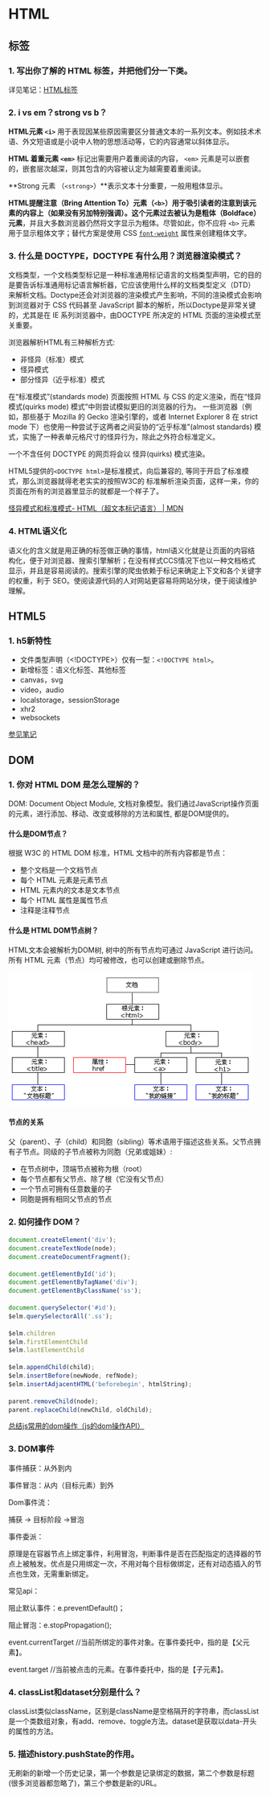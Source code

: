 # HTML

## 标签

### 1. 写出你了解的 HTML 标签，并把他们分一下类。

详见笔记：[HTML标签](https://babyshulei.github.io/mybooks/front-end/03-html/01-tags.html)



### 2. i vs em？strong vs b？

**HTML元素 `<i>`** 用于表现因某些原因需要区分普通文本的一系列文本。例如技术术语、外文短语或是小说中人物的思想活动等，它的内容通常以斜体显示。

**HTML 着重元素 `<em>`** 标记出需要用户着重阅读的内容， `<em>` 元素是可以嵌套的，嵌套层次越深，则其包含的内容被认定为越需要着重阅读。



**Strong 元素 （`<strong>`）**表示文本十分重要，一般用粗体显示。

**HTML提醒注意（Bring Attention To）元素（`<b>`）**用于吸引读者的注意到该元素的内容上（如果没有另加特别强调）。这个元素过去被认为是**粗体（Boldface）元素**，并且大多数浏览器仍然将文字显示为粗体。尽管如此，你不应将 `<b>` 元素用于显示粗体文字；替代方案是使用 CSS [`font-weight`](https://developer.mozilla.org/zh-CN/docs/Web/CSS/font-weight) 属性来创建粗体文字。



### 3. 什么是 DOCTYPE，DOCTYPE 有什么用？浏览器渲染模式？

文档类型，一个文档类型标记是一种标准通用标记语言的文档类型声明，它的目的是要告诉标准通用标记语言解析器，它应该使用什么样的文档类型定义（DTD）来解析文档。Doctype还会对浏览器的渲染模式产生影响，不同的渲染模式会影响到浏览器对于 CSS 代码甚至 JavaScript 脚本的解析，所以Doctype是非常关键的，尤其是在 IE 系列浏览器中，由DOCTYPE 所决定的 HTML 页面的渲染模式至关重要。

浏览器解析HTML有三种解析方式:

- 非怪异（标准）模式
- 怪异模式
- 部分怪异（近乎标准）模式

在“标准模式”(standards mode) 页面按照 HTML 与 CSS 的定义渲染，而在“怪异模式(quirks mode) 模式”中则尝试模拟更旧的浏览器的行为。 一些浏览器（例如，那些基于 Mozilla 的 Gecko 渲染引擎的，或者 Internet Explorer 8 在 strict mode 下）也使用一种尝试于这两者之间妥协的“近乎标准”(almost standards) 模式，实施了一种表单元格尺寸的怪异行为，除此之外符合标准定义。

一个不含任何 DOCTYPE 的网页将会以 怪异(quirks) 模式渲染。

HTML5提供的`<DOCTYPE html>`是标准模式，向后兼容的, 等同于开启了标准模式，那么浏览器就得老老实实的按照W3C的 标准解析渲染页面，这样一来，你的页面在所有的浏览器里显示的就都是一个样子了。

[怪异模式和标准模式- HTML（超文本标记语言） | MDN](https://developer.mozilla.org/zh-CN/docs/Web/HTML/Quirks_Mode_and_Standards_Mode)



### 4. HTML语义化

语义化的含义就是用正确的标签做正确的事情，html语义化就是让页面的内容结构化，便于对浏览器、搜索引擎解析；在没有样式CCS情况下也以一种文档格式显示，并且是容易阅读的。搜索引擎的爬虫依赖于标记来确定上下文和各个关键字的权重，利于 SEO。使阅读源代码的人对网站更容易将网站分块，便于阅读维护理解。



## HTML5

### 1. h5新特性

- 文件类型声明（<!DOCTYPE>）仅有一型：`<!DOCTYPE html>`。
- 新增标签：语义化标签、其他标签
- canvas，svg
- video，audio
- localstorage，sessionStorage
- xhr2
- websockets

[参见笔记](https://babyshulei.github.io/mybooks/front-end/03-html/03-html5.html)



## DOM

### 1. 你对 HTML DOM 是怎么理解的？

DOM: Document Object Module, 文档对象模型。我们通过JavaScript操作页面的元素，进行添加、移动、改变或移除的方法和属性, 都是DOM提供的。

#### 什么是DOM节点？

根据 W3C 的 HTML DOM 标准，HTML 文档中的所有内容都是节点：

- 整个文档是一个文档节点
- 每个 HTML 元素是元素节点
- HTML 元素内的文本是文本节点
- 每个 HTML 属性是属性节点
- 注释是注释节点

#### 什么是 HTML DOM节点树？

HTML文本会被解析为DOM树, 树中的所有节点均可通过 JavaScript 进行访问。所有 HTML 元素（节点）均可被修改，也可以创建或删除节点。

![ct_htmltree](.\images\htmltree.gif)

#### 节点的关系

父（parent）、子（child）和同胞（sibling）等术语用于描述这些关系。父节点拥有子节点。同级的子节点被称为同胞（兄弟或姐妹）:

- 在节点树中，顶端节点被称为根（root）
- 每个节点都有父节点、除了根（它没有父节点）
- 一个节点可拥有任意数量的子
- 同胞是拥有相同父节点的节点

### 2. 如何操作 DOM？

```javascript
document.createElement('div');
document.createTextNode(node);
document.createDocumentFragment();

document.getElementById('id');
document.getElementByTagName('div');
document.getElementByClassName('ss');

document.querySelector('#id');
$elm.querySelectorAll('.ss');

$elm.children
$elm.firstElementChild
$elm.lastElementChild

$elm.appendChild(child);
$elm.insertBefore(newNode, refNode);
$elm.insertAdjacentHTML('beforebegin', htmlString);

parent.removeChild(node);
parent.replaceChild(newChild, oldChild);
```

[总结js常用的dom操作（js的dom操作API）](https://www.haorooms.com/post/js_dom_api)



### 3. DOM事件

事件捕获：从外到内

事件冒泡：从内（目标元素）到外

Dom事件流：

捕获 -> 目标阶段 ->冒泡

事件委派：

原理是在容器节点上绑定事件，利用冒泡，判断事件是否在匹配指定的选择器的节点上被触发。优点是只用绑定一次，不用对每个目标做绑定，还有对动态插入的节点也生效，无需重新绑定。

常见api：

阻止默认事件：e.preventDefault()；

阻止冒泡：e.stopPropagation();

event.currentTarget   //当前所绑定的事件对象。在事件委托中，指的是【父元素】。

event.target  //当前被点击的元素。在事件委托中，指的是【子元素】。



### 4. classList和dataset分别是什么？

classList类似className，区别是className是空格隔开的字符串，而classList是一个类数组对象，有add、remove、toggle方法。dataset是获取以data-开头的属性的方法。



### 5. 描述history.pushState的作用。

无刷新的新增一个历史记录，第一个参数是记录绑定的数据，第二个参数是标题(很多浏览器都忽略了)，第三个参数是新的URL。

